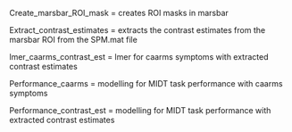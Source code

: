Create_marsbar_ROI_mask = creates ROI masks in marsbar 

Extract_contrast_estimates = extracts the contrast estimates from the marsbar ROI from the SPM.mat file 

lmer_caarms_contrast_est = lmer for caarms symptoms with extracted contrast estimates 

Performance_caarms = modelling for MIDT task performance with caarms symptoms 

Performance_contrast_est = modelling for MIDT task performance with extracted contrast estimates 
 



